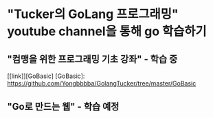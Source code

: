 # "Tucker의 GoLang 프로그래밍" youtube channel을 통해 go 학습하기

## "컴맹을 위한 프로그래밍 기초 강좌"  - 학습 중
\[[link]\][GoBasic]
[GoBasic]: https://github.com/Yongbbbba/GolangTucker/tree/master/GoBasic
## "Go로 만드는 웹" - 학습 예정
